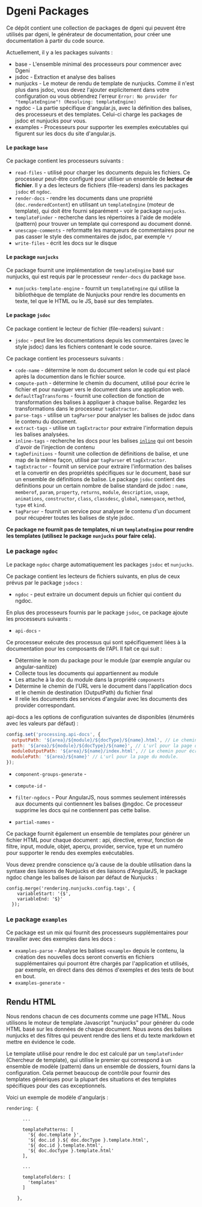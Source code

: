 # Dgeni Packages

Ce dépôt contient une collection de packages de dgeni qui peuvent être utilisés par dgeni, le générateur
de documentation, pour créer une documentation à partir du code source.


Actuellement, il y a les packages suivants :

* base - L'ensemble minimal des processeurs pour commencer avec Dgeni
* jsdoc - Extraction et analyse des balises
* nunjucks - Le moteur de rendu de template de nunjucks. Comme il n'est plus dans jsdoc, vous devez l'ajouter
  explicitement dans votre configuration ou vous obtiendrez l'erreur
  `Error: No provider for "templateEngine"! (Resolving: templateEngine)`
* ngdoc - La partie spécifique d'angular.js, avec la définition des balises, des processeurs et des templates.
  Celui-ci charge les packages de jsdoc et nunjucks pour vous.
* examples - Processeurs pour supporter les exemples exécutables qui figurent sur les docs du site d'angular.js.

#### Le package `base`

Ce package contient les processeurs suivants :

* `read-files` - utilisé pour charger les documents depuis les fichiers. Ce processeur peut-être configuré pour utiliser
un ensemble de **lecteur de fichier**. Il y a des lecteurs de fichiers (file-readers) dans les packages `jsdoc` et `ngdoc`.
* `render-docs` - rendre les documents dans une propriété (`doc.renderedContent`) en utilisant
un `templateEngine` (moteur de template), qui doit être fourni séparément - voir le package `nunjucks`.
* `templateFinder` - recherche dans les répertoires à l'aide de modèle (pattern) pour trouver un template qui correspond au document donné.
* `unescape-comments` - reformatte les marqueurs de commentaires pour ne pas casser le style des commentaires de jsdoc,
par exemple `*/`
* `write-files` - écrit les docs sur le disque

#### Le package `nunjucks`

Ce package fournit une implémentation de `templateEngine` basé sur nunjucks, qui est requis par le
processeur `render-docs` du package `base`.

* `nunjucks-template-engine` - fournit un `templateEngine` qui utilise la bibliothèque de template de Nunjucks
pour rendre les documents en texte, tel que le HTML ou le JS, basé sur des templates.

#### Le package `jsdoc`

Ce package contient le lecteur de fichier (file-readers) suivant :

* `jsdoc` - peut lire les documentations depuis les commentaires (avec le style jsdoc) dans les fichiers contenant le code source.

Ce package contient les processeurs suivants :

* `code-name` - détermine le nom du document selon le code qui est placé après la documention
dans le fichier source.
* `compute-path` - détermine le chemin du document, utilisé pour écrire le fichier et pour naviguer
vers le document dans une application web.
* `defaultTagTransforms` - fournit une collection de fonction de transformation des balises à appliquer à chaque balise.
Regardez les transformations dans le processeur `tagExtractor`.
* `parse-tags` - utilise un `tagParser` pour analyser les balises de jsdoc dans le contenu du document.
* `extract-tags` - utilise un `tagExtractor` pour extraire l'information depuis les balises analysées.
* `inline-tags` - recherche les docs pour les balises [`inline`](http://usejsdoc.org/about-inline-tags.html)
qui ont besoin d'avoir de l'injection de contenu
* `tagDefinitions` - fournit une collection de définitions de balise, et une map de la même façon, utilisé par
`tagParser` et `tagExtractor`.
* `tagExtractor` - fournit un service pour extraire l'information des balises et la convertir en des propriétés
spécifiques sur le document, basé sur un ensemble de définitions de balise.
Le package `jsdoc` contient des définitions pour un certain nombre de balise standard de jsdoc : `name`,
`memberof`, `param`, `property`, `returns`, `module`, `description`, `usage`,
`animations`, `constructor`, `class`, `classdesc`, `global`, `namespace`, `method`, `type` et
`kind`.
* `tagParser` - fournit un service pour analyser le contenu d'un document pour récupérer toutes les balises
de style jsdoc.

**Ce package ne fournit pas de templates, ni un `templateEngine` pour rendre les templates (utilisez le
package `nunjucks` pour faire cela).**

### Le package `ngdoc`

Le package `ngdoc` charge automatiquement les packages `jsdoc` et `nunjucks`.

Ce package contient les lecteurs de fichiers suivants, en plus de ceux prévus par le
package `jsdocs` :

* `ngdoc` - peut extraire un document depuis un fichier qui contient du ngdoc.

En plus des processeurs fournis par le package `jsdoc`, ce package ajoute les processeurs suivants :

* `api-docs` -

Ce processeur exécute des processus qui sont spécifiquement liées à la documentation pour les composants de l'API. Il fait ce qui suit :

  - Détermine le nom du package pour le module (par exemple angular ou angular-sanitize)
  - Collecte tous les documents qui appartiennent au module
  - Les attache à la doc du module dans la propriété `components`
  - Détermine le chemin de l'URL vers le document dans l'application docs et le chemin de destination (OutputPath) du fichier final
  - Il relie les documents des services d'angular avec les documents des provider correspondant.

api-docs a les options de configuration suivantes de disponibles (énumérés avec les valeurs par défaut) :

  ```js
  config.set('processing.api-docs', {
    outputPath: '${area}/${module}/${docType}/${name}.html', // Le chemin pour écrire la page d'un document de l'api.
    path: '${area}/${module}/${docType}/${name}', // L'url pour la page du document.
    moduleOutputPath: '${area}/${name}/index.html', // Le chemin pour écrire la page d'un module de l'api.
    modulePath: '${area}/${name}' // L'url pour la page du module.
  });
  ```

* `component-groups-generate` -

* `compute-id` -

* `filter-ngdocs` -
Pour AngularJS, nous sommes seulement intéressés aux documents qui contiennent les balises @ngdoc. Ce processeur
supprime les docs qui ne contiennent pas cette balise.

* `partial-names` -


Ce package fournit également un ensemble de templates pour générer un fichier HTML pour chaque document : api,
directive, erreur, fonction de filtre, input, module, objet, aperçu, provider, service, type et un numéro
pour supporter le rendu des exemples exécutables.

Vous devez prendre conscience qu'à cause de la double utilisation dans la syntaxe des liaisons de Nunjucks et des liaisons d'AngularJS,
le package ngdoc change les balises de liaison par défaut de Nunjucks :

```
config.merge('rendering.nunjucks.config.tags', {
    variableStart: '{$',
    variableEnd: '$}'
  });
```

### Le package `examples`

Ce package est un mix qui fournit des processeurs supplémentaires pour travailler avec des exemples dans les docs :

* `examples-parse` -
Analyse les balises `<example>` depuis le contenu, la création des nouvelles docs seront convertis en fichiers
supplémentaires qui pourront être chargés par l'application et utilisés, par exemple, en direct dans des démos
d'exemples et des tests de bout en bout.
* `examples-generate` -



## Rendu HTML

Nous rendons chacun de ces documents comme une page HTML. Nous utilisons le moteur de template Javascript
"nunjucks" pour générer du code HTML basé sur les données de chaque document. Nous avons des balises nunjucks
et des filtres qui peuvent rendre des liens et du texte markdown et mettre en évidence le code.

Le template utilisé pour rendre le doc est calculé par un `templateFinder` (Chercheur de template), qui utilise le premier qui correspond
à un ensemble de modèle (pattern) dans un ensemble de dossiers, fourni dans la configuration. Cela permet beaucoup de contrôle
pour fournir des templates génériques pour la plupart des situations et des templates spécifiques pour des cas exceptionnels.

Voici un exemple de modèle d'angularjs :

```
rendering: {

      ...

      templatePatterns: [
        '${ doc.template }',
        '${ doc.id }.${ doc.docType }.template.html',
        '${ doc.id }.template.html',
        '${ doc.docType }.template.html'
      ],

      ...

      templateFolders: [
        'templates'
      ]

    },
```
